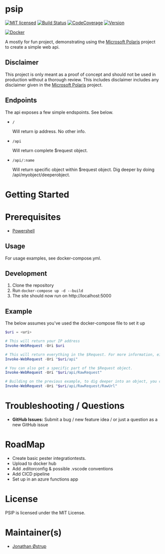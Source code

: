 # psip
[![MIT licensed](https://img.shields.io/badge/license-MIT-blue.svg)](https://raw.githubusercontent.com/TechnicallyJoe/psip/master/LICENSE)
[![Build Status](https://img.shields.io/azure-devops/build/technicallyjoe/psip/16/master)](https://dev.azure.com/TechnicallyJoe/psip/_build/latest?definitionId=16&branchName=master)
[![CodeCoverage](https://img.shields.io/azure-devops/coverage/technicallyjoe/psip/16/develop)](https://dev.azure.com/technicallyjoe/psip/_build?definitionId=16)
[![Version](https://img.shields.io/docker/v/technicallyjoe/psip)](https://github.com/TechnicallyJoe/psip)

[![Docker](https://img.shields.io/docker/pulls/technicallyjoe/psip?label=Docker)](https://hub.docker.com/r/technicallyjoe/psip)

A mostly for fun project, demonstrating using the [Microsoft Polaris](https://github.com/powershell/polaris) project to create a simple web api.

## Disclaimer

This project is only meant as a proof of concept and should not be used in production without a thorough review. This includes disclaimer includes any disclaimer given in the [Microsoft Polaris](https://github.com/powershell/polaris) project.

## Endpoints

The api exposes a few simple endspoints. See below.
  * `/`

    Will return ip address. No other info.

  * `/api`

    Will return complete $request object.

  * `/api/:name`

    Will return specific object within $request object. Dig deeper by doing /api/myobject/deeperobject.

# Getting Started

# Prerequisites

* [Powershell](https://github.com/powershell/powershell)

## Usage

For usage examples, see docker-compose.yml.

## Development

1. Clone the repository
2. Run `docker-compose up -d --build`
3. The site should now run on http://localhost:5000

## Example

The below assumes you've used the docker-compose file to set it up
```Powershell
$uri = <uri>

# This will return your IP address
Invoke-WebRequest -Uri $uri

# This will return everything in the $Request. For more information, either set it up or see the Polaris documentation.
Invoke-WebRequest -Uri "$uri/api"

# You can also get a specific part of the $Request object.
Invoke-WebRequest -Uri "$uri/api/RawRequest"

# Building on the previous example, to dig deeper into an object, you can do:
Invoke-WebRequest -Uri "$uri/api/RawRequest/RawUrl"
```

# Troubleshooting / Questions

* **GitHub Issues:** Submit a bug / new feature idea / or just a question as a new GitHub issue

# RoadMap

* Create basic pester integrationtests.
* Upload to docker hub
* Add .editorconfig & possible .vscode conventions
* Add CICD pipeline
* Set up in an azure functions app

# License

PSIP is licensed under the MIT License.

# Maintainer(s)

* [Jonathan Østrup](https://github.com/TechnicallyJoe)